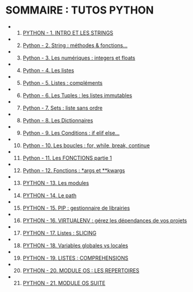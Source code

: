 # SOMMAIRE : TUTOS PYTHON

- 1. [PYTHON - 1. INTRO ET LES STRINGS](https://www.youtube.com/watch?v=4PcdtrBtHrM)
- 2. [Python - 2. String : méthodes & fonctions...](https://www.youtube.com/watch?v=mXO_SvoSeMc)
- 3. [Python - 3. Les numériques : integers et floats](https://www.youtube.com/watch?v=53nbYzW5DuI)
- 4. [Python - 4. Les listes](https://www.youtube.com/watch?v=0ucSdLAQ6FI)
- 5. [Python - 5. Listes : compléments](https://www.youtube.com/watch?v=FjrEshQIfJw)
- 6. [Python - 6. Les Tuples : les listes immutables](https://www.youtube.com/watch?v=bEWuuHAlxlw)
- 7. [Python - 7. Sets : liste sans ordre](https://www.youtube.com/watch?v=FtiaxbMR4ws)
- 8. [Python - 8. Les Dictionnaires](https://www.youtube.com/watch?v=KovLAiVUj6s)
- 9. [Python - 9. Les Conditions : if elif else...](https://www.youtube.com/watch?v=2kviV_ARWuE)
- 10. [Python - 10. Les boucles : for, while, break, continue](https://www.youtube.com/watch?v=LJzSQL1Hdbo)
- 11. [Python - 11. Les FONCTIONS partie 1](https://www.youtube.com/watch?v=Xy7uI-pD-DI)
- 12. [Python - 12. Fonctions : \*args et \*\*kwargs](https://www.youtube.com/watch?v=JYnSjlCYp2w)
- 13. [PYTHON - 13. Les modules](https://www.youtube.com/watch?v=X1v13DHFbX8)
- 14. [PYTHON - 14. Le path](https://www.youtube.com/watch?v=lMpqd-5Otaw)
- 15. [PYTHON - 15. PIP : gestionnaire de librairies](https://www.youtube.com/watch?v=DFWMFPxZpE4)
- 16. [PYTHON - 16. VIRTUALENV : gérez les dépendances de vos projets](https://www.youtube.com/watch?v=heWbJW6cFIQ)
- 17. [PYTHON - 17. Listes : SLICING](https://www.youtube.com/watch?v=uGeddlmP3J0)
- 18. [PYTHON - 18. Variables globales vs locales](https://www.youtube.com/watch?v=L7BkVxSIIPI)
- 19. [PYTHON - 19. LISTES : COMPREHENSIONS](https://www.youtube.com/watch?v=EV-vbmjLIdo)
- 20. [PYTHON - 20. MODULE OS : LES REPERTOIRES](https://www.youtube.com/watch?v=eSUC6pRM2qg)
- 21. [PYTHON - 21. MODULE OS SUITE](https://www.youtube.com/watch?v=ckReOQyrqB0)

